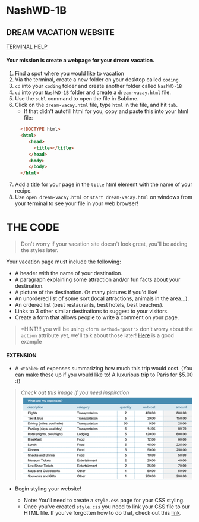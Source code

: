 # NashWD-1B

## DREAM VACATION WEBSITE
[TERMINAL HELP](https://github.com/sarah-codebug/NashWD-1A)

#### Your mission is create a webpage for your dream vacation.
1. Find a spot where you would like to vacation 
2. Via the terminal, create a new folder on your desktop called `coding`.
3. `cd` into your `coding` folder and create another folder called `NashWD-1B`
4. `cd` into your `NashWD-1B` folder and create a `dream-vacay.html` file.
4. Use the `subl` command to open the file in Sublime. 
5. Click on the `dream-vacay.html` file, type `html` in the file, and hit `tab`. 
    * If that didn't autofill html for you, copy and paste this into your html file: 
    ``` HTML
      <!DOCTYPE html>     
      <html>
         <head>
           <title></title>
         </head>
         <body>
         </body>
      </html>
    ```
6. Add a title for your page in the `title` html element with the name of your recipe. 
7. Use `open dream-vacay.html` or `start dream-vacay.html` on windows from your terminal to see your file in your web browser!

# THE CODE
> Don't worry if your vacation site doesn't look great, you'll be adding the styles later. 

Your vacation page must include the following:

* A header with the name of your destination.
* A paragraph explaining some attraction and/or fun facts about your destination.
* A picture of the destination. Or many pictures if you'd like!
* An unordered list of some sort (local attractions, animals in the area...).
* An ordered list (best restaurants, best hotels, best beaches).
* Links to 3 other similar destinations to suggest to your visitors.
* Create a form that allows people to write a comment on your page. 
> *HINT!!! you will be using `<form method="post">` don't worry about the `action` attribute yet, we'll talk about those later! [Here](https://www.w3schools.com/html/html_forms.asp) is a good example

#### EXTENSION

* A `<table>` of expenses summarizing how much this trip would cost. (You can make these up if you would like to! A luxurious trip to Paris for $5.00 :)) 
> *Check out this image if you need inspiration* ![table](/table-image.png) 
* Begin styling your website!

    * Note: You'll need to create a `style.css` page for your CSS styling.
    * Once you've created `style.css` you need to link your CSS file to our HTML file. If you've forgotten how to do that, check out this [link](https://teamtreehouse.com/community/htmlcss-linking).



